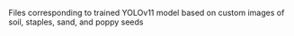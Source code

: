 Files corresponding to trained YOLOv11 model based on custom images of soil, staples, sand, and poppy seeds
